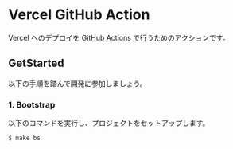 # Vercel GitHub Action

Vercel へのデプロイを GitHub Actions で行うためのアクションです。

## GetStarted

以下の手順を踏んで開発に参加しましょう。

### 1. Bootstrap

以下のコマンドを実行し、プロジェクトをセットアップします。

```shell
$ make bs
```
